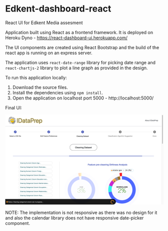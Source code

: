 # Edkent-dashboard-react
React UI for Edkent Media assesment

Application built using React as a frontend framework. It is deployed on Heroku Dyno - https://react-dashboard-ui.herokuapp.com/

The UI components are created using React Bootstrap and the build of the react app is running on an express server.

The application uses `react-date-range` library for picking date range and `react-chartjs-2` library to plot a line graph as provided in the design.

To run this application locally:

1. Download the source files.
2. Install the dependencies using `npm install`.
3. Open the application on localhost port 5000 - http://localhost:5000/

Final UI:

![alt text](https://raw.githubusercontent.com/shahaadesh5/idataprep-flask-angular/master/screenshots/viz1.png)

NOTE: The implementation is not responsive as there was no design for it and also the calendar library does not have responsive date-picker component.
